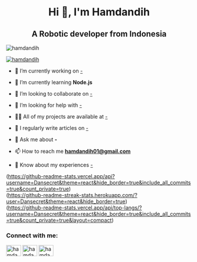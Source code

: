 <h1 align="center">Hi 👋, I'm Hamdandih</h1>
<h2 align="center">A Robotic developer from Indonesia</h2>
<p align="left"> <img src="https://komarev.com/ghpvc/?username=hamdandih&label=Profile%20views&color=0e75b6&style=flat" alt="hamdandih" /> </p>
<p align="left"> <a href="https://github.com/ryo-ma/github-profile-trophy"><img src="https://github-profile-trophy.vercel.app/?username=hamdandih" alt="hamdandih" /></a> </p>

- 🔭 I’m currently working on [-](-)

- 🌱 I’m currently learning **Node.js**

- 👯 I’m looking to collaborate on [-](-)

- 🤝 I’m looking for help with [-](-)

- 👨‍💻 All of my projects are available at [-](-)

- 📝 I regularly write articles on [-](-)

- 💬 Ask me about **-**

- 📫 How to reach me **hamdandih01@gmail.com**

- 📄 Know about my experiences [-](-)

(https://github-readme-stats.vercel.app/api?username=Dansecret&theme=react&hide_border=true&include_all_commits=true&count_private=true)<br/>
(https://github-readme-streak-stats.herokuapp.com/?user=Dansecret&theme=react&hide_border=true)<br/>
(https://github-readme-stats.vercel.app/api/top-langs/?username=Dansecret&theme=react&hide_border=true&include_all_commits=true&count_private=true&layout=compact)
<h3 align="left">Connect with me:</h3>
<p align="left">
<a href="https://linkedin.com/in/hamdandih" target="blank"><img align="center" src="https://raw.githubusercontent.com/rahuldkjain/github-profile-readme-generator/master/src/images/icons/Social/linked-in-alt.svg" alt="hamdandih" height="30" width="40" /></a>
<a href="https://fb.com/hamdandih" target="blank"><img align="center" src="https://raw.githubusercontent.com/rahuldkjain/github-profile-readme-generator/master/src/images/icons/Social/facebook.svg" alt="hamdandih" height="30" width="40" /></a>
<a href="https://instagram.com/hamdandih" target="blank"><img align="center" src="https://raw.githubusercontent.com/rahuldkjain/github-profile-readme-generator/master/src/images/icons/Social/instagram.svg" alt="hamdandih" height="30" width="40" /></a>
</p>

